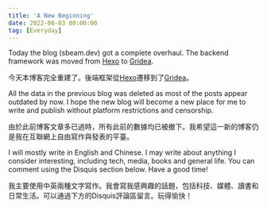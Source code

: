 ```yaml
---
title: 'A New Beginning'
date: 2022-06-03 00:00:00
tag: [Everyday]
---
```

Today the blog (sbeam.dev) got a complete overhaul. The backend framework was moved from [Hexo](https://hexo.io/) to [Gridea](https://gridea.dev/). 

今天本博客完全重建了。後端框架從[Hexo](https://hexo.io/)遷移到了[Gridea](https://gridea.dev/)。

<!-- more -->

All the data in the previous blog was deleted as most of the posts appear outdated by now. I hope the new blog will become a new place for me to write and publish without platform restrictions and censorship.

由於此前博客文章多已過時，所有此前的數據均已被撤下。我希望這一新的博客仍是我在互聯網上自由寫作與發表的平臺。

I will mostly write in English and Chinese. I may write about anything I consider interesting, including tech, media, books and general life. You can comment using the Disquis section below. Have a good time!

我主要使用中英兩種文字寫作。我會寫我感興趣的話題，包括科技、媒體、讀書和日常生活。可以通過下方的Disquis評論區留言。玩得愉快！
